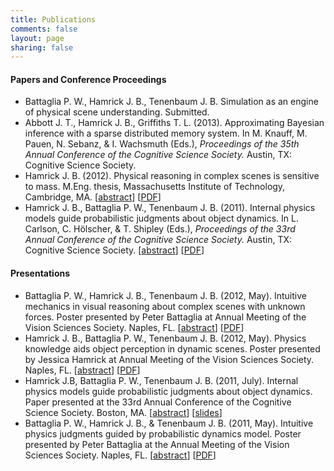 ```yaml
---
title: Publications
comments: false
layout: page
sharing: false
---
```


#### Papers and Conference Proceedings

*   Battaglia P. W., Hamrick J. B., Tenenbaum J. B. Simulation as an engine of physical scene understanding. Submitted.
*   Abbott J. T., Hamrick J. B., Griffiths T. L. (2013). Approximating Bayesian inference with a sparse distributed memory system. In M. Knauff, M. Pauen, N. Sebanz, & I. Wachsmuth (Eds.), *Proceedings of the 35th Annual Conference of the Cognitive Science Society.* Austin, TX: Cognitive Science Society.
*   Hamrick J. B. (2012). Physical reasoning in complex scenes is sensitive to mass. M.Eng. thesis, Massachusetts Institute of Technology, Cambridge, MA. [[abstract][2]] [[PDF][3]]
*   Hamrick J. B., Battaglia P. W., Tenenbaum J. B. (2011). Internal physics models guide probabilistic judgments about object dynamics. In L. Carlson, C. H&#246;lscher, & T. Shipley (Eds.), *Proceedings of the 33rd Annual Conference of the Cognitive Science Society.* Austin, TX: Cognitive Science Society. [[abstract][4]] [[PDF][5]]

 [2]: /publications/abstracts/Hamrick2012-Physical_Reasoning_in_Complex_Scen/
 [3]: /publications/pdf/Hamrick2012-Physical_Reasoning_in_Complex_Scen.pdf
 [4]: /publications/abstracts/Hamrick2011-Internal_physics_models_guide_prob/
 [5]: /publications/pdf/Hamrick2011-Internal_physics_models_guide_prob.pdf

#### Presentations

*   Battaglia P. W., Hamrick J. B., Tenenbaum J. B. (2012, May). Intuitive mechanics in visual reasoning about complex scenes with unknown forces. Poster presented by Peter Battaglia at Annual Meeting of the Vision Sciences Society. Naples, FL. [[abstract][6]] [[PDF][7]]
*   Hamrick J. B., Battaglia P. W., Tenenbaum J. B. (2012, May). Physics knowledge aids object perception in dynamic scenes. Poster presented by Jessica Hamrick at Annual Meeting of the Vision Sciences Society. Naples, FL. [[abstract][8]] [[PDF][9]]
*   Hamrick J.B, Battaglia P. W., Tenenbaum J. B. (2011, July). Internal physics models guide probabilistic judgments about object dynamics. Paper presented at the 33rd Annual Conference of the Cognitive Science Society. Boston, MA. [[abstract][4]] [[slides][10]]
*   Battaglia P. W., Hamrick J. B., & Tenenbaum J. B. (2011, May). Intuitive physics judgments guided by probabilistic dynamics model. Poster presented by Peter Battaglia at the Annual Meeting of the Vision Sciences Society. Naples, FL. [[abstract][11]] [[PDF][12]]

 [6]: /publications/abstracts/Battaglia2012-Intuitive_mechanics_guides_reaso/
 [7]: /publications/pdf/Battaglia2012-Intuitive_mechanics_guides_reaso.pdf
 [8]: /publications/abstracts/Hamrick2012-Physics_knowledge_aids_object_perc/
 [9]: /publications/pdf/Hamrick2012-Physics_knowledge_aids_object_perc.pdf
 [10]: /publications/pdf/Hamrick2011-Internal_physics_models_guide_prob-slides.pdf
 [11]: /publications/abstracts/Battaglia2011-Human_stability_perception_impli/
 [12]: /publications/pdf/Battaglia2011-Human_stability_perception_impli.pdf
